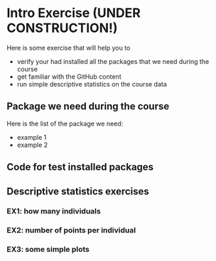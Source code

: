 # Intro Exercise (UNDER CONSTRUCTION!)
Here is some exercise that will help you to 
- verify your had installed all the packages that we need during the course
- get familiar with the GitHub content
- run simple descriptive statistics on the course data

## Package we need during the course

Here is the list of the package we need:
- example 1
- example 2

## Code for test installed packages


## Descriptive statistics exercises
### EX1: how many individuals

### EX2: number of points per individual

### EX3: some simple plots
